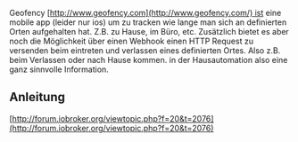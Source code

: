 
Geofency [http://www.geofency.com](http://www.geofency.com/) ist eine mobile app (leider nur ios) um zu tracken wie lange man sich an definierten Orten aufgehalten hat. Z.B. zu Hause, im Büro, etc. Zusätzlich bietet es aber noch die Möglichkeit über einen Webhook einen HTTP Request zu versenden beim eintreten und verlassen eines definierten Ortes. Also z.B. beim Verlassen oder nach Hause kommen. in der Hausautomation also eine ganz sinnvolle Information.


## Anleitung

[http://forum.iobroker.org/viewtopic.php?f=20&t=2076](http://forum.iobroker.org/viewtopic.php?f=20&t=2076)